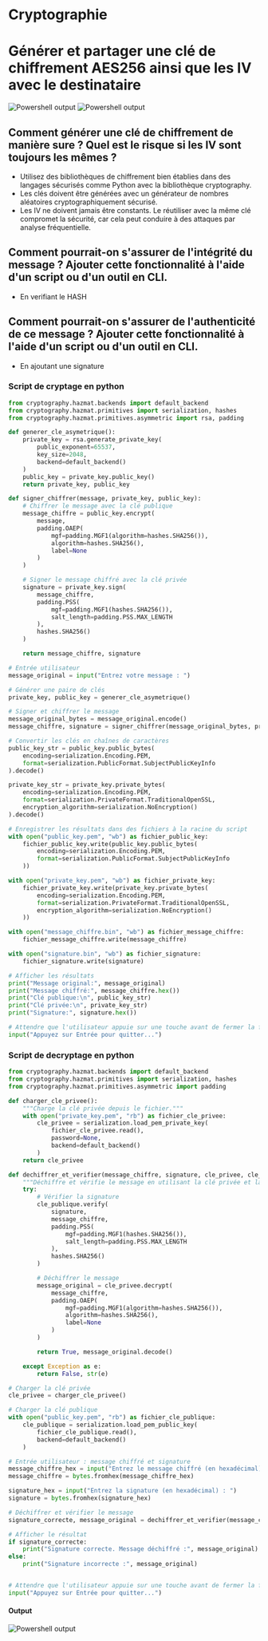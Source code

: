 # Cryptographie

# Générer et partager une clé de chiffrement AES256 ainsi que les IV avec le destinataire
![Powershell output](https://github.com/CyrilDeva/Simplon-AIS/blob/main/Introduction%20%C3%A0%20la%20cryptographie/Screenshots/scriptPowershell.png?raw=true)
![Powershell output](https://github.com/CyrilDeva/Simplon-AIS/blob/main/Introduction%20%C3%A0%20la%20cryptographie/Screenshots/scriptPowershell2.png?raw=true)


## Comment générer une clé de chiffrement de manière sure ? Quel est le risque si les IV sont toujours les mêmes ?

- Utilisez des bibliothèques de chiffrement bien établies dans des langages sécurisés comme Python avec la bibliothèque cryptography.
- Les clés doivent être générées avec un générateur de nombres aléatoires cryptographiquement sécurisé.
- Les IV ne doivent jamais être constants. Le réutiliser avec la même clé compromet la sécurité, car cela peut conduire à des attaques par analyse fréquentielle.

## Comment pourrait-on s'assurer de l'intégrité du message ? Ajouter cette fonctionnalité à l'aide d'un script ou d'un outil en CLI.
- En verifiant le HASH

## Comment pourrait-on s'assurer de l'authenticité de ce message ? Ajouter cette fonctionnalité à l'aide d'un script ou d'un outil en CLI.
- En ajoutant une signature

### Script de cryptage en python

````python
from cryptography.hazmat.backends import default_backend
from cryptography.hazmat.primitives import serialization, hashes
from cryptography.hazmat.primitives.asymmetric import rsa, padding

def generer_cle_asymetrique():
    private_key = rsa.generate_private_key(
        public_exponent=65537,
        key_size=2048,
        backend=default_backend()
    )
    public_key = private_key.public_key()
    return private_key, public_key

def signer_chiffrer(message, private_key, public_key):
    # Chiffrer le message avec la clé publique
    message_chiffre = public_key.encrypt(
        message,
        padding.OAEP(
            mgf=padding.MGF1(algorithm=hashes.SHA256()),
            algorithm=hashes.SHA256(),
            label=None
        )
    )

    # Signer le message chiffré avec la clé privée
    signature = private_key.sign(
        message_chiffre,
        padding.PSS(
            mgf=padding.MGF1(hashes.SHA256()),
            salt_length=padding.PSS.MAX_LENGTH
        ),
        hashes.SHA256()
    )

    return message_chiffre, signature

# Entrée utilisateur
message_original = input("Entrez votre message : ")

# Générer une paire de clés
private_key, public_key = generer_cle_asymetrique()

# Signer et chiffrer le message
message_original_bytes = message_original.encode()
message_chiffre, signature = signer_chiffrer(message_original_bytes, private_key, public_key)

# Convertir les clés en chaînes de caractères
public_key_str = public_key.public_bytes(
    encoding=serialization.Encoding.PEM,
    format=serialization.PublicFormat.SubjectPublicKeyInfo
).decode()

private_key_str = private_key.private_bytes(
    encoding=serialization.Encoding.PEM,
    format=serialization.PrivateFormat.TraditionalOpenSSL,
    encryption_algorithm=serialization.NoEncryption()
).decode()

# Enregistrer les résultats dans des fichiers à la racine du script
with open("public_key.pem", "wb") as fichier_public_key:
    fichier_public_key.write(public_key.public_bytes(
        encoding=serialization.Encoding.PEM,
        format=serialization.PublicFormat.SubjectPublicKeyInfo
    ))

with open("private_key.pem", "wb") as fichier_private_key:
    fichier_private_key.write(private_key.private_bytes(
        encoding=serialization.Encoding.PEM,
        format=serialization.PrivateFormat.TraditionalOpenSSL,
        encryption_algorithm=serialization.NoEncryption()
    ))

with open("message_chiffre.bin", "wb") as fichier_message_chiffre:
    fichier_message_chiffre.write(message_chiffre)

with open("signature.bin", "wb") as fichier_signature:
    fichier_signature.write(signature)

# Afficher les résultats
print("Message original:", message_original)
print("Message chiffré:", message_chiffre.hex())
print("Clé publique:\n", public_key_str)
print("Clé privée:\n", private_key_str)
print("Signature:", signature.hex())

# Attendre que l'utilisateur appuie sur une touche avant de fermer la fenêtre
input("Appuyez sur Entrée pour quitter...")
````

### Script de decryptage en python

````python
from cryptography.hazmat.backends import default_backend
from cryptography.hazmat.primitives import serialization, hashes
from cryptography.hazmat.primitives.asymmetric import padding

def charger_cle_privee():
    """Charge la clé privée depuis le fichier."""
    with open("private_key.pem", "rb") as fichier_cle_privee:
        cle_privee = serialization.load_pem_private_key(
            fichier_cle_privee.read(),
            password=None,
            backend=default_backend()
        )
    return cle_privee

def dechiffrer_et_verifier(message_chiffre, signature, cle_privee, cle_publique):
    """Déchiffre et vérifie le message en utilisant la clé privée et la clé publique."""
    try:
        # Vérifier la signature
        cle_publique.verify(
            signature,
            message_chiffre,
            padding.PSS(
                mgf=padding.MGF1(hashes.SHA256()),
                salt_length=padding.PSS.MAX_LENGTH
            ),
            hashes.SHA256()
        )

        # Déchiffrer le message
        message_original = cle_privee.decrypt(
            message_chiffre,
            padding.OAEP(
                mgf=padding.MGF1(algorithm=hashes.SHA256()),
                algorithm=hashes.SHA256(),
                label=None
            )
        )

        return True, message_original.decode()

    except Exception as e:
        return False, str(e)

# Charger la clé privée
cle_privee = charger_cle_privee()

# Charger la clé publique
with open("public_key.pem", "rb") as fichier_cle_publique:
    cle_publique = serialization.load_pem_public_key(
        fichier_cle_publique.read(),
        backend=default_backend()
    )

# Entrée utilisateur : message chiffré et signature
message_chiffre_hex = input("Entrez le message chiffré (en hexadécimal) : ")
message_chiffre = bytes.fromhex(message_chiffre_hex)

signature_hex = input("Entrez la signature (en hexadécimal) : ")
signature = bytes.fromhex(signature_hex)

# Déchiffrer et vérifier le message
signature_correcte, message_original = dechiffrer_et_verifier(message_chiffre, signature, cle_privee, cle_publique)

# Afficher le résultat
if signature_correcte:
    print("Signature correcte. Message déchiffré :", message_original)
else:
    print("Signature incorrecte :", message_original)


# Attendre que l'utilisateur appuie sur une touche avant de fermer la fenêtre
input("Appuyez sur Entrée pour quitter...")
````

#### Output
![Powershell output](https://github.com/CyrilDeva/Simplon-AIS/blob/main/Introduction%20%C3%A0%20la%20cryptographie/Screenshots/scriptPython.png?raw=true)